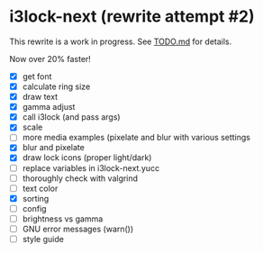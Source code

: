 # i3lock-next (rewrite attempt #2)

This rewrite is a work in progress. See [TODO.md](TODO.md) for details.

Now over 20% faster!

- [x] get font
- [x] calculate ring size
- [x] draw text
- [x] gamma adjust
- [x] call i3lock (and pass args)
- [x] scale
- [ ] more media examples (pixelate and blur with various settings
- [x] blur and pixelate
- [x] draw lock icons (proper light/dark)
- [ ] replace variables in i3lock-next.yucc
- [ ] thoroughly check with valgrind
- [ ] text color
- [x] sorting
- [ ] config
- [ ] brightness vs gamma
- [ ] GNU error messages (warn())
- [ ] style guide
